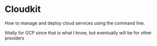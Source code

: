 # Cloudkit

How to manage and deploy cloud services using the command line.

Ititally for GCP since that is what I know, but eventually will be for other providers


